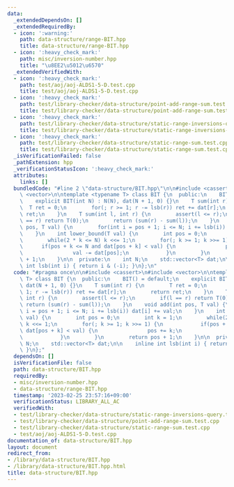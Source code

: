 ```yaml
---
data:
  _extendedDependsOn: []
  _extendedRequiredBy:
  - icon: ':warning:'
    path: data-structure/range-BIT.hpp
    title: data-structure/range-BIT.hpp
  - icon: ':heavy_check_mark:'
    path: misc/inversion-number.hpp
    title: "\u8EE2\u5012\u6570"
  _extendedVerifiedWith:
  - icon: ':heavy_check_mark:'
    path: test/aoj/aoj-ALDS1-5-D.test.cpp
    title: test/aoj/aoj-ALDS1-5-D.test.cpp
  - icon: ':heavy_check_mark:'
    path: test/library-checker/data-structure/point-add-range-sum.test.cpp
    title: test/library-checker/data-structure/point-add-range-sum.test.cpp
  - icon: ':heavy_check_mark:'
    path: test/library-checker/data-structure/static-range-inversions-query.test.cpp
    title: test/library-checker/data-structure/static-range-inversions-query.test.cpp
  - icon: ':heavy_check_mark:'
    path: test/library-checker/data-structure/static-range-sum.test.cpp
    title: test/library-checker/data-structure/static-range-sum.test.cpp
  _isVerificationFailed: false
  _pathExtension: hpp
  _verificationStatusIcon: ':heavy_check_mark:'
  attributes:
    links: []
  bundledCode: "#line 2 \"data-structure/BIT.hpp\"\n\n#include <cassert>\n#include\
    \ <vector>\n\ntemplate <typename T> class BIT {\n  public:\n    BIT() = default;\n\
    \    explicit BIT(int N) : N(N), dat(N + 1, 0) {}\n    T sum(int r) {\n      \
    \  T ret = 0;\n        for(; r >= 1; r -= lsb(r)) ret += dat[r];\n        return\
    \ ret;\n    }\n    T sum(int l, int r) {\n        assert(l <= r);\n        if(l\
    \ == r) return T(0);\n        return (sum(r) - sum(l));\n    }\n    void add(int\
    \ pos, T val) {\n        for(int i = pos + 1; i <= N; i += lsb(i)) dat[i] += val;\n\
    \    }\n    int lower_bound(T val) {\n        int pos = 0;\n        int k = 1;\n\
    \        while(2 * k <= N) k <<= 1;\n        for(; k >= 1; k >>= 1) {\n      \
    \      if(pos + k <= N and dat[pos + k] < val) {\n                pos += k;\n\
    \                val -= dat[pos];\n            }\n        }\n        return pos\
    \ + 1;\n    }\n\n  private:\n    int N;\n    std::vector<T> dat;\n\n    inline\
    \ int lsb(int i) { return i & (-i); }\n};\n"
  code: "#pragma once\n\n#include <cassert>\n#include <vector>\n\ntemplate <typename\
    \ T> class BIT {\n  public:\n    BIT() = default;\n    explicit BIT(int N) : N(N),\
    \ dat(N + 1, 0) {}\n    T sum(int r) {\n        T ret = 0;\n        for(; r >=\
    \ 1; r -= lsb(r)) ret += dat[r];\n        return ret;\n    }\n    T sum(int l,\
    \ int r) {\n        assert(l <= r);\n        if(l == r) return T(0);\n       \
    \ return (sum(r) - sum(l));\n    }\n    void add(int pos, T val) {\n        for(int\
    \ i = pos + 1; i <= N; i += lsb(i)) dat[i] += val;\n    }\n    int lower_bound(T\
    \ val) {\n        int pos = 0;\n        int k = 1;\n        while(2 * k <= N)\
    \ k <<= 1;\n        for(; k >= 1; k >>= 1) {\n            if(pos + k <= N and\
    \ dat[pos + k] < val) {\n                pos += k;\n                val -= dat[pos];\n\
    \            }\n        }\n        return pos + 1;\n    }\n\n  private:\n    int\
    \ N;\n    std::vector<T> dat;\n\n    inline int lsb(int i) { return i & (-i);\
    \ }\n};"
  dependsOn: []
  isVerificationFile: false
  path: data-structure/BIT.hpp
  requiredBy:
  - misc/inversion-number.hpp
  - data-structure/range-BIT.hpp
  timestamp: '2023-02-25 23:57:16+09:00'
  verificationStatus: LIBRARY_ALL_AC
  verifiedWith:
  - test/library-checker/data-structure/static-range-inversions-query.test.cpp
  - test/library-checker/data-structure/point-add-range-sum.test.cpp
  - test/library-checker/data-structure/static-range-sum.test.cpp
  - test/aoj/aoj-ALDS1-5-D.test.cpp
documentation_of: data-structure/BIT.hpp
layout: document
redirect_from:
- /library/data-structure/BIT.hpp
- /library/data-structure/BIT.hpp.html
title: data-structure/BIT.hpp
---
```


